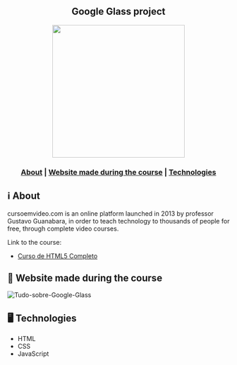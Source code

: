 <h2 align="center">
Google Glass project
</h2>

<p align="center"> 
<img src="https://www.cursoemvideo.com/wp-content/uploads/2019/08/cursoemvideo-logo-branca.png" width="300" heigth="300">
</p>

<h3 align="center">  
  <a href="#information_source-about">About</a> | 
   <a href="#page_facing_up-website-made-during-the-course">Website made during the course</a> |
  <a href="#desktop_computer-technologies">Technologies</a>
</h3>


## :information_source: About
cursoemvideo.com is an online platform launched in 2013 by professor Gustavo Guanabara, in order to teach technology to thousands of people for free, through complete video courses. 

Link to the course: 
<ul>
  <li><a href="https://www.youtube.com/playlist?list=PLHz_AreHm4dlAnJ_jJtV29RFxnPHDuk9o">Curso de HTML5 Completo</a></li>
</ul>

## :page_facing_up: Website made during the course

![Tudo-sobre-Google-Glass](https://user-images.githubusercontent.com/34722707/86626296-e110cf00-bf9c-11ea-99e2-7f5e5fbd0326.gif)

## :desktop_computer: Technologies
<ul>
  <li>HTML</li>
  <li>CSS</li>
  <li>JavaScript</li>
</ul>

